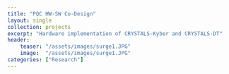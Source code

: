```yaml
---
title: "PQC HW-SW Co-Design"
layout: single
collection: projects
excerpt: "Hardware implementation of CRYSTALS-Kyber and CRYSTALS-DT"
header:
    teaser: "/assets/images/surge1.JPG"
    image:  "/assets/images/surge1.JPG"
categories: ["Research"]
---
```

